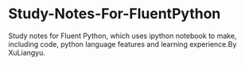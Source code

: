 # Study-Notes-For-FluentPython
 Study notes for Fluent Python, which uses ipython notebook to make, including code, python language features and learning experience.By XuLiangyu.
